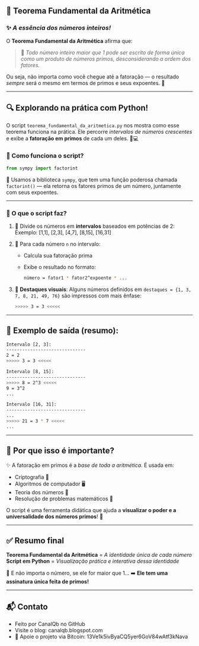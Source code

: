 ## 🧮 **Teorema Fundamental da Aritmética**

### ✨ *A essência dos números inteiros!*

O **Teorema Fundamental da Aritmética** afirma que:

> 📌 *Todo número inteiro maior que 1 pode ser escrito de forma única como um produto de números primos, desconsiderando a ordem dos fatores.*

Ou seja, não importa como você chegue até a fatoração — o resultado *sempre* será o mesmo em termos de primos e seus expoentes. 🌟

---

## 🔍 **Explorando na prática com Python!**

O script `teorema_fundamental_da_aritmetica.py` nos mostra como esse teorema funciona na prática. Ele percorre *intervalos de números crescentes* e exibe a **fatoração em primos** de cada um deles. 🧠💻

### 📂 Como funciona o script?

```python
from sympy import factorint
```

🔧 Usamos a biblioteca `sympy`, que tem uma função poderosa chamada `factorint()` — ela retorna os fatores primos de um número, juntamente com seus expoentes.

---

### 🧭 O que o script faz?

1. 🔢 Divide os números em **intervalos** baseados em potências de 2:
   Exemplo: \[1,1], \[2,3], \[4,7], \[8,15], \[16,31]

2. 🧠 Para cada número `n` no intervalo:

   * Calcula sua fatoração prima
   * Exibe o resultado no formato:

     ```bash
     número = fator1 * fator2^expoente * ...
     ```

3. 🌟 **Destaques visuais**:
   Alguns números definidos em `destaques = {1, 3, 7, 8, 21, 49, 76}` são impressos com mais ênfase:

   ```bash
   >>>>> 3 = 3 <<<<<
   ```

---

## 🧾 **Exemplo de saída (resumo):**

```bash
Intervalo [2, 3]:
------------------------------
2 = 2
>>>>> 3 = 3 <<<<<
```

```bash
Intervalo [8, 15]:
------------------------------
>>>>> 8 = 2^3 <<<<<
9 = 3^2
...
```

```bash
Intervalo [16, 31]:
------------------------------
...
>>>>> 21 = 3 * 7 <<<<<
...
```

---

## 🧠 **Por que isso é importante?**

✨ A fatoração em primos é a *base de toda a aritmética*.
É usada em:

* Criptografia 🔐
* Algoritmos de computador 🖥️
* Teoria dos números 📘
* Resolução de problemas matemáticos 🧩

O script é uma ferramenta didática que ajuda a **visualizar o poder e a universalidade dos números primos**! 🚀

---

## ✅ **Resumo final**

**Teorema Fundamental da Aritmética** = *A identidade única de cada número*
**Script em Python** = *Visualização prática e interativa dessa identidade*

🔁 E não importa o número, se ele for maior que 1...
➡️ **Ele tem uma assinatura única feita de primos!**

---

## 📬 Contato

* Feito por CanalQb no GitHub 
* Visite o blog: canalqb.blogspot.com 
* 💸 Apoie o projeto via Bitcoin: 13Ve1k5ivByaCQ5yer6GoV84wAtf3kNava
